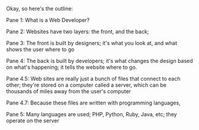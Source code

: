 Okay, so here's the outline:


Pane 1: What is a Web Developer?

Pane 2: Websites have two layers: the front, and the back;

Pane 3: The front is built by designers; it's what you look at, and what shows the user where to go  

Pane 4: The back is built by developers; it's what changes the design based on what's happening; it tells the website where to go.

Pane 4.5: Web sites are really just a bunch of files that connect to each other; they're stored on a computer called a server, which can be thousands of miles away from the user's computer

Pane 4.7: Because these files are written with programming languages, 

Pane 5: Many languages are used; PHP, Python, Ruby, Java, etc; they operate on the server